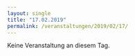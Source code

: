 ```yaml
---
layout: single
title: "17.02.2019"
permalink: /veranstaltungen/2019/02/17/
---
```


Keine Veranstaltung an diesem Tag.
